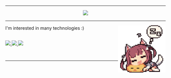 <hr>
<div align="center">
<img src="https://github-readme-stats.vercel.app/api/?username=macawls&show_icons=true&title_color=abb2bf&icon_color=61afef&text_color=abb2bf&bg_color=1f2430&border_color=abb2bf&custom_title=Macawls&ring_color=61afef&line_height=30">
<hr>
</div>

<div align="left">
  <img src="sleeping.gif" align="right" width="150">
  <p>I'm interested in many technologies :)</p><br>
</div>

<!-- links -->
<a href="https://macawls.dev/" target="_blank">
<img src="https://img.shields.io/badge/WEBSITE-100000?style=for-the-badge&logo=about.me&logoColor=61afef&labelColor=1f2430&color=1f2430"> 
</a>

<a href='https://www.linkedin.com/in/joshua-macauley/' target="_blank">
  <img src='https://img.shields.io/badge/linkedin-100000?style=for-the-badge&logo=linkedin&logoColor=61afef&labelColor=1f2430&color=1f2430'/>
</a>

<a href="mailto:josh@macawls.dev" target="_blank">
<img src="https://img.shields.io/badge/Email me-100000?style=for-the-badge&logo=Tutanota&logoColor=61afef&labelColor=1f2430&color=1f2430">
</a>

<br><hr>

<!-- 
  Badges made with
  https://shivamkapasia-developer-edition.ap16.force.com/Badges4Me/s/
-->

